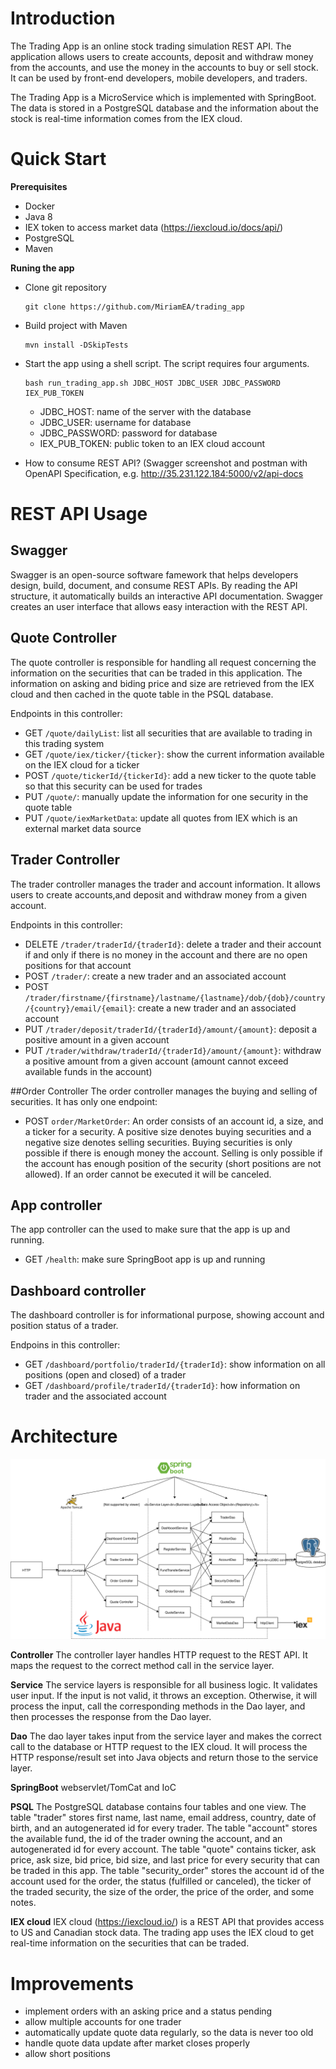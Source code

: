 # Introduction
The Trading App is an online stock trading simulation REST API.
The application allows users to create accounts, deposit and withdraw money from the accounts, and use the money in 
the accounts to buy or sell stock.
It can be used by front-end developers, mobile developers, and traders.

The Trading App is a MicroService which is implemented with SpringBoot.
The data is stored in a PostgreSQL database and the information about the stock is real-time information comes from the 
IEX cloud.

# Quick Start

**Prerequisites**
- Docker
- Java 8
- IEX token to access market data (https://iexcloud.io/docs/api/)
- PostgreSQL
- Maven

**Runing the app**
- Clone git repository
  ```
  git clone https://github.com/MiriamEA/trading_app
  ```
- Build project with Maven
  ```
  mvn install -DSkipTests
  ```
- Start the app using a shell script. The script requires four arguments.
  ```
  bash run_trading_app.sh JDBC_HOST JDBC_USER JDBC_PASSWORD IEX_PUB_TOKEN
  ```
  - JDBC_HOST: name of the server with the database
  - JDBC_USER: username for database
  - JDBC_PASSWORD: password for database
  - IEX_PUB_TOKEN: public token to an IEX cloud account


- How to consume REST API? (Swagger screenshot and postman with OpenAPI Specification, e.g. http://35.231.122.184:5000/v2/api-docs

# REST API Usage
## Swagger
Swagger is an open-source software famework that helps developers design, build, document, and consume REST APIs.
By reading the API structure, it automatically builds an interactive API documentation.
Swagger creates an user interface that allows easy interaction with the REST API.

## Quote Controller
The quote controller is responsible for handling all request concerning the information on the securities that can be 
traded in this application.
The information on asking and biding price and size are retrieved from the IEX cloud and then cached in the quote table
 in the PSQL database.

Endpoints in this controller:
- GET `/quote/dailyList`: list all securities that are available to trading in this trading system
- GET `/quote/iex/ticker/{ticker}`: show the current information available on the IEX cloud for a ticker
- POST `/quote/tickerId/{tickerId}`: add a new ticker to the quote table so that this security can be used for trades
- PUT `/quote/`: manually update the information for one security in the quote table
- PUT `/quote/iexMarketData`: update all quotes from IEX which is an external market data source
  
## Trader Controller
The trader controller manages the trader and account information. It allows users to create accounts,and deposit and 
withdraw money from a given account.

Endpoints in this controller:
- DELETE `/trader/traderId/{traderId}`: delete a trader and their account if and only if there is no money in the 
account and there are no open positions for that account
- POST `/trader/`: create a new trader and an associated account
- POST `/trader/firstname/{firstname}/lastname/{lastname}/dob/{dob}/country/{country}/email/{email}`: create a new 
trader and an associated account
- PUT `/trader/deposit/traderId/{traderId}/amount/{amount}`: deposit a positive amount in a given account
- PUT `/trader/withdraw/traderId/{traderId}/amount/{amount}`: withdraw a positive amount from a given account (amount
 cannot exceed available funds in the account)

##Order Controller
The order controller manages the buying and selling of securities. It has only one endpoint:
- POST `order/MarketOrder`: An order consists of an account id, a size, and a ticker for a security.
A positive size denotes buying securities and a negative size denotes selling securities. 
Buying securities is only possible if there is enough money the account. 
Selling is only possible if the account has enough position of the security (short positions are not allowed).
If an order cannot be executed it will be canceled.

## App controller
The app controller can the used to make sure that the app is up and running.
- GET `/health`: make sure SpringBoot app is up and running

## Dashboard controller
The dashboard controller is for informational purpose, showing account and position status of a trader.

Endpoins in this controller:
- GET `/dashboard/portfolio/traderId/{traderId}`: show information on all positions (open and closed) of a trader
- GET `/dashboard/profile/traderId/{traderId}`: how information on trader and the associated account

# Architecture

![Architecture](https://github.com/MiriamEA/trading_app/blob/master/assets/TradingApp.svg)

**Controller**
The controller layer handles HTTP request to the REST API.
It maps the request to the correct method call in the service layer.

**Service**
The service layers is responsible for all business logic. It validates user input.
If the input is not valid, it throws an exception.
Otherwise, it will process the input, call the corresponding methods in the Dao layer, and then processes the response 
from the Dao layer.

**Dao**
The dao layer takes input from the service layer and makes the correct call to the database or HTTP request to the IEX 
cloud.
It will process the HTTP response/result set into Java objects and return those to the service layer.

**SpringBoot**
webservlet/TomCat and IoC

**PSQL**
The PostgreSQL database contains four tables and one view.
The table "trader" stores first name, last name, email address, country, date of birth, and an autogenerated id for 
every trader.
The table "account" stores the available fund, the id of the trader owning the account, and an autogenerated id for 
every account.
The table "quote" contains ticker, ask price, ask size, bid price, bid size, and last price for every security that 
can be traded in this app.
The table "security_order" stores the account id of the account used for the order, the status (fulfilled or 
canceled), the ticker of the traded security, the size of the order, the price of the order, and some notes.

**IEX cloud**
IEX cloud (https://iexcloud.io/) is a REST API that provides access to US and Canadian stock data.
The trading app uses the IEX cloud to get real-time information on the securities that can be traded.

# Improvements
- implement orders with an asking price and a status pending
- allow multiple accounts for one trader
- automatically update quote data regularly, so the data is never too old
- handle quote data update after market closes properly
- allow short positions
